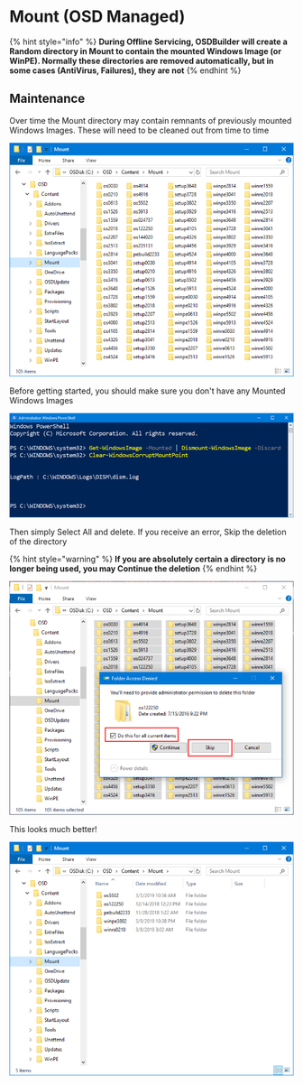 # Mount \(OSD Managed\)

{% hint style="info" %}
**During Offline Servicing, OSDBuilder will create a Random directory in Mount to contain the mounted Windows Image \(or WinPE\).  Normally these directories are removed automatically, but in some cases \(AntiVirus, Failures\), they are not**
{% endhint %}

## Maintenance

Over time the Mount directory may contain remnants of previously mounted Windows Images.  These will need to be cleaned out from time to time

![](../../../.gitbook/assets/image%20%2855%29.png)

Before getting started, you should make sure you don't have any Mounted Windows Images

![](../../../.gitbook/assets/image%20%2888%29.png)

Then simply Select All and delete.  If you receive an error, Skip the deletion of the directory

{% hint style="warning" %}
**If you are absolutely certain a directory is no longer being used, you may Continue the deletion**
{% endhint %}

![](../../../.gitbook/assets/image%20%2884%29.png)

This looks much better!

![](../../../.gitbook/assets/image%20%28112%29.png)

